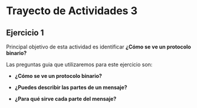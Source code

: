 # Trayecto de Actividades 3

## Ejercicio 1

Principal objetivo de esta actividad es identificar **¿Cómo se ve un protocolo binario?**

Las preguntas guia que utilizaremos para este ejercicio son:

- **¿Cómo se ve un protocolo binario?**


- **¿Puedes describir las partes de un mensaje?**


- **¿Para qué sirve cada parte del mensaje?**

